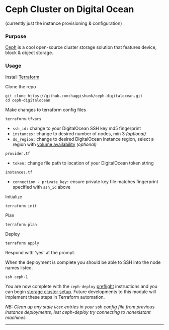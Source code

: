 # Ceph Cluster on Digital Ocean
(currently just the instance provisioning & configuration)

### Purpose

[Ceph][] is a cool open-source cluster storage solution that features device, block & object storage.

### Usage

Install [Terraform][]

Clone the repo
```
git clone https://github.com:haggishunk/ceph-digitalocean.git
cd ceph-digitalocean
```

Make changes to terraform config files

`terraform.tfvars`
* `ssh_id:` change to your DigitalOcean SSH key md5 fingerprint
* `instances:` change to desired number of nodes, min 3 _(optional)_
* `do_region:` change to desired DigitalOcean instance region, select a region with [volume availability][] _(optional)_

`provider.tf`
* `token:` change file path to location of your DigitalOcean token string

`instances.tf`
* `connection - private_key:` ensure private key file matches fingerprint specified with `ssh_id` above

Initialize
```
terraform init
```

Plan
```
terraform plan
```

Deploy
```
terraform apply
```

Respond with 'yes' at the prompt.

When the deployment is complete you should be able to SSH into the node names listed.
```
ssh ceph-1
```

You are now complete with the `ceph-deploy` [preflight][] instructions and you can begin [storage cluster setup][].  Future developments to this module will implement these steps in Terraform automation.


_NB:  Clean up any stale `Host` entries in your ssh config file from previous instance deployments, lest ceph-deploy try connecting to nonexistant machines._
* * *

[ceph]:                         http://ceph.com                                                                                 "http://ceph.com" 
[preflight]:        http://docs.ceph.com/docs/master/start/quick-start-preflight/                                   "http://docs.ceph.com/docs/master/start/quick-start-preflight/"
[storage cluster setup]:        http://docs.ceph.com/docs/master/start/quick-ceph-deploy/#                                      "http://docs.ceph.com/docs/master/start/quick-ceph-deploy/#"           
[terraform]:                    https://www.terraform.io/downloads.html                                                         "https://www.terraform.io/downloads.html"
[volume availability]:          https://www.digitalocean.com/community/tutorials/how-to-use-block-storage-on-digitalocean       "https://www.digitalocean.com/community/tutorials/how-to-use-block-storage-on-digitalocean"
